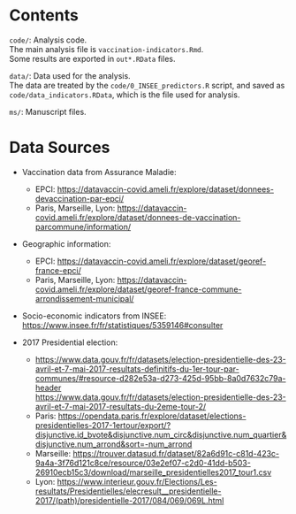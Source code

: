# Contents

`code/`: Analysis code.  
         The main analysis file is `vaccination-indicators.Rmd`.   
         Some results are exported in `out*.RData` files.   

`data/`: Data used for the analysis.  
         The data are treated by the `code/0_INSEE_predictors.R` script, and saved as `code/data_indicators.RData`, which is the file used for analysis.

`ms/`: Manuscript files.          

# Data Sources

-  Vaccination data from Assurance Maladie:  
   -  EPCI: <https://datavaccin-covid.ameli.fr/explore/dataset/donnees-devaccination-par-epci/>
   -  Paris, Marseille, Lyon: <https://datavaccin-covid.ameli.fr/explore/dataset/donnees-de-vaccination-parcommune/information/>

-  Geographic information:
   -  EPCI: <https://datavaccin-covid.ameli.fr/explore/dataset/georef-france-epci/>
   - Paris, Marseille, Lyon: <https://datavaccin-covid.ameli.fr/explore/dataset/georef-france-commune-arrondissement-municipal/>

-  Socio-economic indicators from INSEE: <https://www.insee.fr/fr/statistiques/5359146#consulter>

-  2017 Presidential election:
   -  <https://www.data.gouv.fr/fr/datasets/election-presidentielle-des-23-avril-et-7-mai-2017-resultats-definitifs-du-1er-tour-par-communes/#resource-d282e53a-d273-425d-95bb-8a0d7632c79a-header>   
https://www.data.gouv.fr/fr/datasets/election-presidentielle-des-23-avril-et-7-mai-2017-resultats-du-2eme-tour-2/
   -  Paris: <https://opendata.paris.fr/explore/dataset/elections-presidentielles-2017-1ertour/export/?disjunctive.id_bvote&disjunctive.num_circ&disjunctive.num_quartier&disjunctive.num_arrond&sort=-num_arrond>  
   -  Marseille: <https://trouver.datasud.fr/dataset/82a6d91c-c81d-423c-9a4a-3f76d121c8ce/resource/03e2ef07-c2d0-41dd-b503-26910ecb15c3/download/marseille_presidentielles2017_tour1.csv>  
   -  Lyon: <https://www.interieur.gouv.fr/Elections/Les-resultats/Presidentielles/elecresult__presidentielle-2017/(path)/presidentielle-2017/084/069/069L.html>
